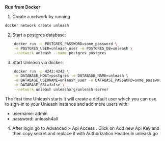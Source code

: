 **Run from Docker**

 1. Create a network by running 
 ```bash
 docker network create unleash
  ```
 2. Start a postgres database:
```bash
    docker run -e POSTGRES_PASSWORD=some_password \
    -e POSTGRES_USER=unleash_user -e POSTGRES_DB=unleash \
    --network unleash --name postgres postgres
   ```

 3. Start Unleash via docker:
```bash
    docker run -p 4242:4242 \
    -e DATABASE_HOST=postgres -e DATABASE_NAME=unleash \
    -e DATABASE_USERNAME=unleash_user -e DATABASE_PASSWORD=some_password \
    -e DATABASE_SSL=false \
    --network unleash unleashorg/unleash-server
   ```
The first time Unleash starts it will create a default user which you can use to sign-in to your Unleash instance and add more users with:

 - username: admin
 - password: unleash4all

 4. After login go to Advanced > Api Access . Click on Add new Api Key and then copy secret and replace it with Authorization Header in unleash.go
 